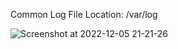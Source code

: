 Common Log File Location:
/var/log

![Screenshot at 2022-12-05 21-21-26](https://user-images.githubusercontent.com/85208639/205679575-b70e0a27-766e-4901-9699-6ccaca7fc4f1.png)
